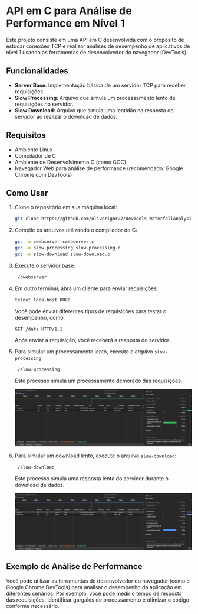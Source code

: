 # API em C para Análise de Performance em Nível 1

Este projeto consiste em uma API em C desenvolvida com o propósito de estudar conexões TCP e realizar análises de desempenho de aplicativos de nível 1 usando as ferramentas de desenvolvedor do navegador (DevTools).

## Funcionalidades

- **Server Base**: Implementação básica de um servidor TCP para receber requisições.
- **Slow Processing**: Arquivo que simula um processamento lento de requisições no servidor.
- **Slow Download**: Arquivo que simula uma lentidão na resposta do servidor ao realizar o download de dados.

## Requisitos

- Ambiente Linux
- Compilador de C
- Ambiente de Desenvolvimento C (como GCC)
- Navegador Web para análise de performance (recomendado: Google Chrome com DevTools)

## Como Usar

1. Clone o repositório em sua máquina local:

   ```bash
   git clone https://github.com/oliverigor27/DevTools-WaterfallAnalysis.git
   ```

2. Compile os arquivos utilizando o compilador de C:

   ```bash
   gcc -o cwebserver cwebserver.c
   gcc -o slow-processing slow-processing.c
   gcc -o slow-download slow-download.c
   ```

3. Execute o servidor base:

   ```bash
   ./cwebserver
   ```

4. Em outro terminal, abra um cliente para enviar requisições:

   ```bash
   telnet localhost 8080
   ```

   Você pode enviar diferentes tipos de requisições para testar o desempenho, como:

   ```plaintext
   GET /data HTTP/1.1
   ```

   Após enviar a requisição, você receberá a resposta do servidor.

5. Para simular um processamento lento, execute o arquivo `slow-processing`:

   ```bash
   ./slow-processing
   ```

   Este processo simula um processamento demorado das requisições.

   ![Simulação de Processamento Lento](images/slow-processing.jpg)

6. Para simular um download lento, execute o arquivo `slow-download`:

   ```bash
   ./slow-download
   ```

   Este processo simula uma resposta lenta do servidor durante o download de dados.

   ![Simulação de Download Lento](images/slow-download.jpg)

## Exemplo de Análise de Performance

Você pode utilizar as ferramentas de desenvolvedor do navegador (como o Google Chrome DevTools) para analisar o desempenho da aplicação em diferentes cenários. Por exemplo, você pode medir o tempo de resposta das requisições, identificar gargalos de processamento e otimizar o código conforme necessário.

